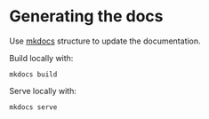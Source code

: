 # Generating the docs

Use [mkdocs](http://www.mkdocs.org/) structure to update the documentation.

Build locally with:

    mkdocs build

Serve locally with:

    mkdocs serve
